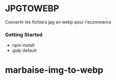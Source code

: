 # JPGTOWEBP

Convertir les fichiers jpg en webp pour l'ecommerce

### Getting Started

- npm install
- gulp default
# marbaise-img-to-webp
